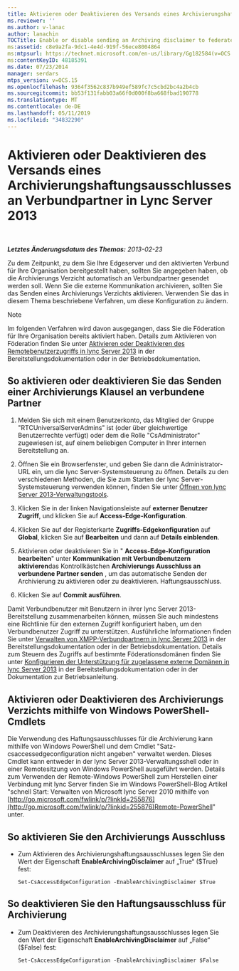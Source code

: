 ```yaml
---
title: Aktivieren oder Deaktivieren des Versands eines Archivierungshaftungsausschlusses an Verbundpartner
ms.reviewer: ''
ms.author: v-lanac
author: lanachin
TOCTitle: Enable or disable sending an Archiving disclaimer to federated partners
ms:assetid: c8e9a2fa-9dc1-4e4d-919f-56ece8004864
ms:mtpsurl: https://technet.microsoft.com/en-us/library/Gg182584(v=OCS.15)
ms:contentKeyID: 48185391
ms.date: 07/23/2014
manager: serdars
mtps_version: v=OCS.15
ms.openlocfilehash: 9364f3562c837b949ef589fc7c5cbd2bc4a2b4cb
ms.sourcegitcommit: bb53f131fabb03a66f0d000f8ba668fbad190778
ms.translationtype: MT
ms.contentlocale: de-DE
ms.lasthandoff: 05/11/2019
ms.locfileid: "34832290"
---
```

<div data-xmlns="http://www.w3.org/1999/xhtml">

<div class="topic" data-xmlns="http://www.w3.org/1999/xhtml" data-msxsl="urn:schemas-microsoft-com:xslt" data-cs="http://msdn.microsoft.com/en-us/">

<div data-asp="http://msdn2.microsoft.com/asp">

# <a name="enable-or-disable-sending-an-archiving-disclaimer-to-federated-partners-in-lync-server-2013"></a>Aktivieren oder Deaktivieren des Versands eines Archivierungshaftungsausschlusses an Verbundpartner in Lync Server 2013

</div>

<div id="mainSection">

<div id="mainBody">

<span> </span>

_**Letztes Änderungsdatum des Themas:** 2013-02-23_

Zu dem Zeitpunkt, zu dem Sie Ihre Edgeserver und den aktivierten Verbund für Ihre Organisation bereitgestellt haben, sollten Sie angegeben haben, ob die Archivierungs Verzicht automatisch an Verbundpartner gesendet werden soll. Wenn Sie die externe Kommunikation archivieren, sollten Sie das Senden eines Archivierungs Verzichts aktivieren. Verwenden Sie das in diesem Thema beschriebene Verfahren, um diese Konfiguration zu ändern.

<div>


> [!NOTE]
> Im folgenden Verfahren wird davon ausgegangen, dass Sie die Föderation für Ihre Organisation bereits aktiviert haben. Details zum Aktivieren von Föderation finden Sie unter <A href="lync-server-2013-enable-or-disable-remote-user-access.md">Aktivieren oder Deaktivieren des Remotebenutzerzugriffs in lync Server 2013</A> in der Bereitstellungsdokumentation oder in der Betriebsdokumentation.



</div>

<div>

## <a name="to-enable-or-disable-sending-of-an-archiving-disclaimer-to-federated-partners"></a>So aktivieren oder deaktivieren Sie das Senden einer Archivierungs Klausel an verbundene Partner

1.  Melden Sie sich mit einem Benutzerkonto, das Mitglied der Gruppe "RTCUniversalServerAdmins" ist (oder über gleichwertige Benutzerrechte verfügt) oder dem die Rolle "CsAdministrator" zugewiesen ist, auf einem beliebigen Computer in Ihrer internen Bereitstellung an.

2.  Öffnen Sie ein Browserfenster, und geben Sie dann die Administrator-URL ein, um die lync Server-Systemsteuerung zu öffnen. Details zu den verschiedenen Methoden, die Sie zum Starten der lync Server-Systemsteuerung verwenden können, finden Sie unter [Öffnen von lync Server 2013-Verwaltungstools](lync-server-2013-open-lync-server-administrative-tools.md).

3.  Klicken Sie in der linken Navigationsleiste auf **externer Benutzer Zugriff**, und klicken Sie auf **Access-Edge-Konfiguration**.

4.  Klicken Sie auf der Registerkarte **Zugriffs-Edgekonfiguration** auf **Global**, klicken Sie auf **Bearbeiten** und dann auf **Details einblenden**.

5.  Aktivieren oder deaktivieren Sie in " **Access-Edge-Konfiguration bearbeiten**" unter **Kommunikation mit Verbundbenutzern aktivieren**das Kontrollkästchen **Archivierungs Ausschluss an verbundene Partner senden** , um das automatische Senden der Archivierung zu aktivieren oder zu deaktivieren. Haftungsausschluss.

6.  Klicken Sie auf **Commit ausführen**.

Damit Verbundbenutzer mit Benutzern in ihrer lync Server 2013-Bereitstellung zusammenarbeiten können, müssen Sie auch mindestens eine Richtlinie für den externen Zugriff konfiguriert haben, um den Verbundbenutzer Zugriff zu unterstützen. Ausführliche Informationen finden Sie unter [Verwalten von XMPP-Verbundpartnern in lync Server 2013](lync-server-2013-manage-xmpp-federated-partners-for-your-organization.md) in der Bereitstellungsdokumentation oder in der Betriebsdokumentation. Details zum Steuern des Zugriffs auf bestimmte Föderationsdomänen finden Sie unter [Konfigurieren der Unterstützung für zugelassene externe Domänen in lync Server 2013](lync-server-2013-configure-support-for-allowed-external-domains.md) in der Bereitstellungsdokumentation oder in der Dokumentation zur Betriebsanleitung.

</div>

<div>

## <a name="enabling-or-disabling-the-archiving-disclaimer-by-using-windows-powershell-cmdlets"></a>Aktivieren oder Deaktivieren des Archivierungs Verzichts mithilfe von Windows PowerShell-Cmdlets

Die Verwendung des Haftungsausschlusses für die Archivierung kann mithilfe von Windows PowerShell und dem Cmdlet "Satz-csaccessedgeconfiguration nicht angeben" verwaltet werden. Dieses Cmdlet kann entweder in der lync Server 2013-Verwaltungsshell oder in einer Remotesitzung von Windows PowerShell ausgeführt werden. Details zum Verwenden der Remote-Windows PowerShell zum Herstellen einer Verbindung mit lync Server finden Sie im Windows PowerShell-Blog Artikel "schnell Start: Verwalten von Microsoft lync Server 2010 mithilfe von [http://go.microsoft.com/fwlink/p/?linkId=255876](http://go.microsoft.com/fwlink/p/?linkid=255876)Remote-PowerShell" unter.

<div>

## <a name="to-enable-the-archiving-disclaimer"></a>So aktivieren Sie den Archivierungs Ausschluss

  - Zum Aktivieren des Archivierungshaftungsausschlusses legen Sie den Wert der Eigenschaft **EnableArchivingDisclaimer** auf „True“ ($True) fest:
    
        Set-CsAccessEdgeConfiguration -EnableArchivingDisclaimer $True

</div>

<div>

## <a name="to-disable-the-archiving-disclaimer"></a>So deaktivieren Sie den Haftungsausschluss für Archivierung

  - Zum Deaktivieren des Archivierungshaftungsausschlusses legen Sie den Wert der Eigenschaft **EnableArchivingDisclaimer** auf „False“ ($False) fest:
    
        Set-CsAccessEdgeConfiguration -EnableArchivingDisclaimer $False

</div>

</div>

</div>

<span> </span>

</div>

</div>

</div>


